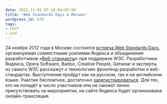 ```yaml
---
date: 2012-11-01 07:34:04+03:00
title: 'Web Standards Days в Москве'
wordpress_id: 670
tags:
- conf
- wsd
---
```


24 ноября 2012 года в Москве состоится [встреча Web Standards Days][1], организуемая совместными усилиями Яндекса и объединения разработчиков «[Веб-стандарты][2]» при поддержке W3C. Разработчики Яндекса, Opera Software, Badoo, Creative People, Getwear и эксперты из самого W3C расскажут о технологиях фронтенд-разработки и веб-стандартах. Выступления пройдут как на русском, так и на английском языке. Участие бесплатное, достаточно [зарегистрироваться][3]. Для тех, кто не попадёт в число участников или не сможет лично присутствовать на мероприятии, на сайте Яндекса будет организована онлайн-трансляция.

[1]: http://webstandardsdays.ru/2012/11/24/
[2]: http://web-standards.ru/
[3]: http://events.yandex.ru/events/yagosti/wsd-msk-nov-2012/register/
